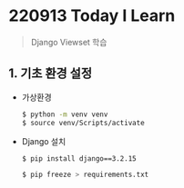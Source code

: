 # 220913 Today I Learn

> Django Viewset 학습

## 1. 기초 환경 설정

* 가상환경
  
  ```bash
  $ python -m venv venv
  $ source venv/Scripts/activate
  ```

* Django 설치
  
  ```bash
  $ pip install django==3.2.15
  
  $ pip freeze > requirements.txt
  ```


